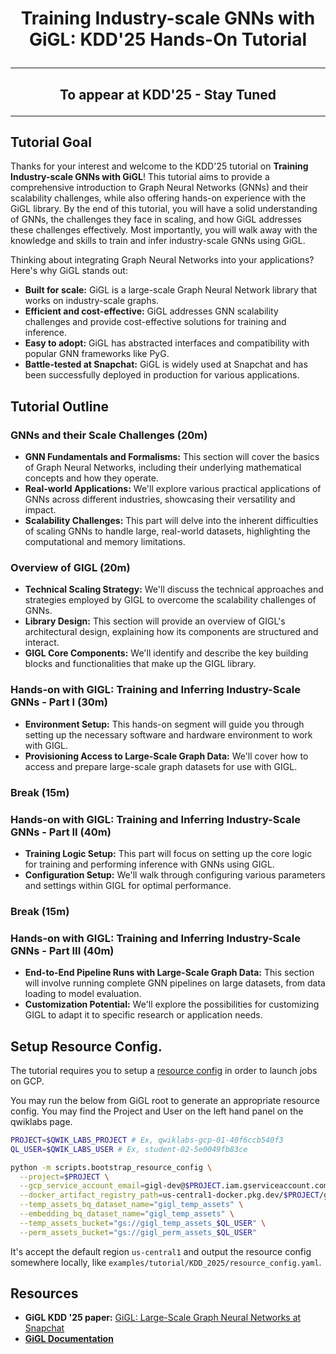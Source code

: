 # <p align="center"> Training Industry-scale GNNs with GiGL: KDD'25 Hands-On Tutorial </p>

______________________________________________________________________

## <p align="center">**To appear at KDD'25 - Stay Tuned**</p>

______________________________________________________________________

## Tutorial Goal

Thanks for your interest and welcome to the KDD'25 tutorial on **Training Industry-scale GNNs with GiGL**! This tutorial
aims to provide a comprehensive introduction to Graph Neural Networks (GNNs) and their scalability challenges, while
also offering hands-on experience with the GiGL library. By the end of this tutorial, you will have a solid
understanding of GNNs, the challenges they face in scaling, and how GiGL addresses these challenges effectively. Most
importantly, you will walk away with the knowledge and skills to train and infer industry-scale GNNs using GiGL.

Thinking about integrating Graph Neural Networks into your applications? Here's why GiGL stands out:

- **Built for scale:** GiGL is a large-scale Graph Neural Network library that works on industry-scale graphs.
- **Efficient and cost-effective:** GiGL addresses GNN scalability challenges and provide cost-effective solutions for
  training and inference.
- **Easy to adopt:** GiGL has abstracted interfaces and compatibility with popular GNN frameworks like PyG.
- **Battle-tested at Snapchat:** GiGL is widely used at Snapchat and has been successfully deployed in production for
  various applications.

## Tutorial Outline

### GNNs and their Scale Challenges (20m)

- **GNN Fundamentals and Formalisms:** This section will cover the basics of Graph Neural Networks, including their
  underlying mathematical concepts and how they operate.
- **Real-world Applications:** We'll explore various practical applications of GNNs across different industries,
  showcasing their versatility and impact.
- **Scalability Challenges:** This part will delve into the inherent difficulties of scaling GNNs to handle large,
  real-world datasets, highlighting the computational and memory limitations.

### Overview of GIGL (20m)

- **Technical Scaling Strategy:** We'll discuss the technical approaches and strategies employed by GIGL to overcome the
  scalability challenges of GNNs.
- **Library Design:** This section will provide an overview of GIGL's architectural design, explaining how its
  components are structured and interact.
- **GIGL Core Components:** We'll identify and describe the key building blocks and functionalities that make up the
  GIGL library.

### **Hands-on with GIGL**: Training and Inferring Industry-Scale GNNs - Part I (30m)

- **Environment Setup:** This hands-on segment will guide you through setting up the necessary software and hardware
  environment to work with GIGL.
- **Provisioning Access to Large-Scale Graph Data:** We'll cover how to access and prepare large-scale graph datasets
  for use with GIGL.

### **Break** (15m)

### **Hands-on with GIGL**: Training and Inferring Industry-Scale GNNs - Part II (40m)

- **Training Logic Setup:** This part will focus on setting up the core logic for training and performing inference with
  GNNs using GIGL.
- **Configuration Setup:** We'll walk through configuring various parameters and settings within GIGL for optimal
  performance.

### **Break** (15m)

### **Hands-on with GIGL**: Training and Inferring Industry-Scale GNNs - Part III (40m)

- **End-to-End Pipeline Runs with Large-Scale Graph Data:** This section will involve running complete GNN pipelines on
  large datasets, from data loading to model evaluation.
- **Customization Potential:** We'll explore the possibilities for customizing GIGL to adapt it to specific research or
  application needs.


## Setup Resource Config.
The tutorial requires you to setup a [resource config](../../../docs/user_guide/config_guides/resource_config_guide.md) in order to launch jobs on GCP.

You may run the below from GiGL root to generate an appropriate resource config.
You may find the Project and User on the left hand panel on the qwiklabs page.


```bash
PROJECT=$QWIK_LABS_PROJECT # Ex, qwiklabs-gcp-01-40f6ccb540f3
QL_USER=$QWIK_LABS_USER # Ex, student-02-5e0049fb83ce

python -m scripts.bootstrap_resource_config \
  --project=$PROJECT \
  --gcp_service_account_email=gigl-dev@$PROJECT.iam.gserviceaccount.com \
  --docker_artifact_registry_path=us-central1-docker.pkg.dev/$PROJECT/gigl-images \
  --temp_assets_bq_dataset_name="gigl_temp_assets" \
  --embedding_bq_dataset_name="gigl_temp_assets" \
  --temp_assets_bucket="gs://gigl_temp_assets_$QL_USER" \
  --perm_assets_bucket="gs://gigl_perm_assets_$QL_USER"
```

It's accept the default region `us-central1` and output the resource config somewhere locally, like `examples/tutorial/KDD_2025/resource_config.yaml`.

## Resources

- **GiGL KDD '25 paper:** [GiGL: Large-Scale Graph Neural Networks at Snapchat](https://arxiv.org/abs/2502.15054)
- **[GiGL Documentation](../../../docs/user_guide/index.rst)**
